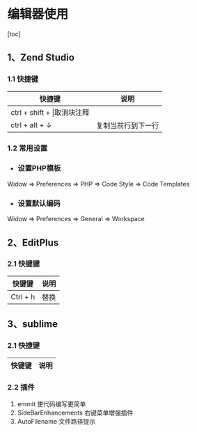 # 编辑器使用

[toc]

## 1、Zend Studio
### 1.1 快捷键
|快捷键|说明|
|-----|----|
|ctrl + shift + \|取消块注释|
|ctrl + alt + ↓|复制当前行到下一行|

### 1.2 常用设置
- ### 设置PHP模板
Widow => Preferences => PHP => Code Style => Code Templates

- ### 设置默认编码
Widow => Preferences => General => Workspace


## 2、EditPlus
### 2.1 快键键
|快键键|说明|
|-----|----|
|Ctrl + h|替换|


## 3、sublime
### 2.1 快捷键
|快键键|说明|
|-----|----|

### 2.2 插件
1. emmit 使代码编写更简单
2. SideBarEnhancements 右键菜单增强插件
3. AutoFilename 文件路径提示
